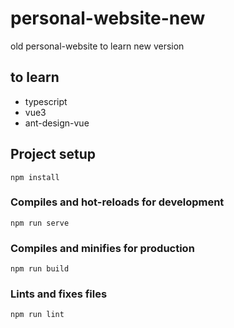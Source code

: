 # personal-website-new

old personal-website to learn new version

## to learn 

- typescript
- vue3
- ant-design-vue 

## Project setup
```
npm install
```

### Compiles and hot-reloads for development
```
npm run serve
```

### Compiles and minifies for production
```
npm run build
```

### Lints and fixes files
```
npm run lint
```